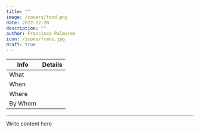 ```yaml
---
title: ""
image: /covers/food.png
date: 2022-12-20
description: ""
author: Francisco Palmares
icon: /icons/franz.jpg
draft: true
---
```




Info | Details 
--- | ---
What | 
When | 
Where | 
By Whom | 

<!-- {{< img src="/covers/agrisummit.jpg" alt="Agri Summit" >}} -->

---

Write content here